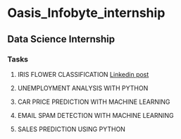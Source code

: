# Oasis_Infobyte_internship

## Data Science Internship

### Tasks
1. IRIS FLOWER CLASSIFICATION [Linkedin post](https://www.linkedin.com/posts/tahseen-begum_oasisinfobyte-internship-datascience-activity-7060284840440467456-Njh3?utm_source=share&utm_medium=member_desktop)

2. UNEMPLOYMENT ANALYSIS WITH PYTHON

3. CAR PRICE PREDICTION WITH MACHINE LEARNING

4. EMAIL SPAM DETECTION WITH MACHINE LEARNING

5. SALES PREDICTION USING PYTHON
